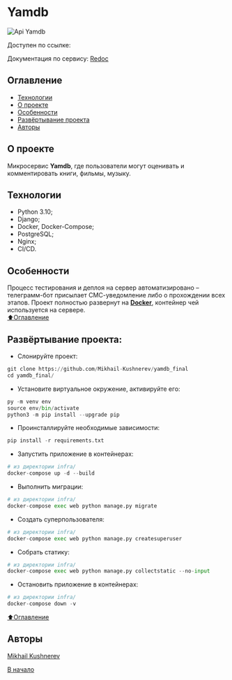 # Yamdb

![Api Yamdb](https://github.com/Mikhail-Kushnerev/yamdb_final/workflows/yamdb/badge.svg)

Доступен по ссылке:

Документация по сервису:
[Redoc](http://51.250.104.248/redoc/)

## Оглавление

- [Технологии](#технологии)
- [О проекте](#о-проекте)
- [Особенности](#особенности)
- [Развёртывание проекта](#развёртывание-проекта)
- [Авторы](#авторы)

## О проекте

Микросервис **Yamdb**, где пользователи могут оценивать и комментировать книги, фильмы, музыку.

## Технологии

- Python 3.10;
- Django;
- Docker, Docker-Compose;
- PostgreSQL;
- Nginx;
- CI/CD.

## Особенности

Процесс тестирования и деплоя на сервер автоматизировано – телеграмм-бот присылает СМС-уведомление либо о прохождении всех этапов. Проект полностью развернут на [**Docker**](https://hub.docker.com/repository/docker/mikhailkushnerev/yamdb-final), контейнер чей используется на сервере.  
[⬆️Оглавление](#оглавление)

## Развёртывание проекта:

- Слонируйте проект:

```py
git clone https://github.com/Mikhail-Kushnerev/yamdb_final
cd yamdb_final/
```

- Установите виртуальное окружение, активируйте его:

```py
py -m venv env
source env/bin/activate
python3 -m pip install --upgrade pip
```

- Проинсталлируйте необходимые зависимости:

```py
pip install -r requirements.txt
```

- Запустить приложение в контейнерах:

```py
# из директории infra/
docker-compose up -d --build
```

- Выполнить миграции:

```py
# из директории infra/
docker-compose exec web python manage.py migrate
```
- Создать суперпользователя:

```py
# из директории infra/
docker-compose exec web python manage.py createsuperuser
```

- Собрать статику:

```py
# из директории infra/
docker-compose exec web python manage.py collectstatic --no-input
```
- Остановить приложение в контейнерах:

```py
# из директории infra/
docker-compose down -v
```

[⬆️Оглавление](#оглавление)
## Авторы

[Mikhail Kushnerev](https://github.com/Mikhail-Kushnerev)

[В начало](#yamdb)
